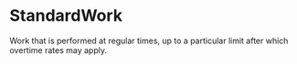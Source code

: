 StandardWork
============

Work that is performed at regular times, up to a particular limit after which overtime rates may apply.
